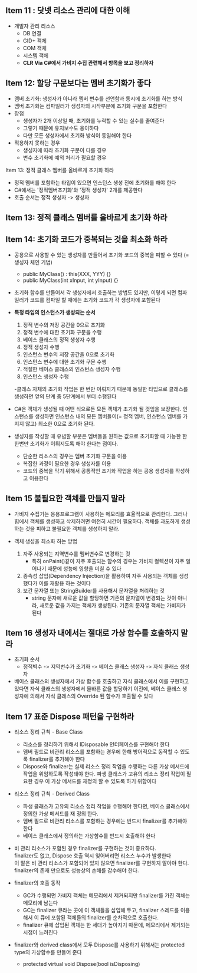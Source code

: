 ## Item 11 : 닷넷 리소스 관리에 대한 이해
- 개발자 관리 리소스
   - DB 연결
   - GID+ 객체
   - COM 객체
   - 시스템 객체
   - __CLR Via C#에서 가비지 수집 관련해서 항목을 보고 정리하자__

## Item 12: 할당 구문보다는 멤버 초기화가 좋다
- 멤버 초기화: 생성자가 아니라 멤버 변수를 선언함과 동시에 초기화를 하는 방식
- 멤버 초기화는 컴파일러가 생성자의 시작부분에 초기화 구문을 포함한다
- 장점
   - 생성자가 2개 이상일 때, 초기화를 누락할 수 있는 실수를 줄여준다
   - 그렇기 때문에 유지보수도 용이하다
   - 다만 모든 생성자에서 초기화 방식이 동일해야 한다
- 적용하지 못하는 경우
   - 생성자에 따라 초기화 구문이 다를 경우
   - 변수 초기화에 예외 처리가 필요할 경우

Item 13: 정적 클래스 멤버를 올바르게 초기화 하라
- 정적 멤버를 포함하는 타입이 있으면 인스턴스 생성 전에 초기화를 해야 한다
- C#에서는 '정적멤버초기화'와 '정적 생성자' 2개를 제공한다
- 호출 순서는 정적 생성자 -> 생성자

## Item 13: 정적 클래스 멤버를 올바르게 초기화 하라

## Item 14: 초기화 코드가 중복되는 것을 최소화 하라
- 공용으로 사용할 수 있는 생성자를 만들어서 초기화 코드의 중복을 피할 수 있다 (= 생성자 체인 기법)
   - public MyClass() : this(XXX, YYY) {}
   - public MyClass(int xInput, int yInput) {}

- 초기화 함수를 만들어서 각 생성자에서 호출하는 방법도 있지만, 이렇게 되면 컴파일러가 코드를 컴파일 할 때에는 초기화 코드가 각 생성자에 포함된다
- **특정 타입의 인스턴스가 생성되는 순서**
   1. 정적 변수의 저장 공간을 0으로 초기화
   2. 정적 변수에 대한 초기화 구문을 수행
   3. 베이스 클래스의 정적 생성자 수행
   4. 정적 생성자 수행
   5. 인스턴스 변수의 저장 공간을 0으로 초기화
   6. 인스턴스 변수에 대한 초기화 구문 수행
   7. 적절한 베이스 클래스의 인스턴스 생성자 수행
   8. 인스턴스 생성자 수행

   -클래스 자체의 초기화 작업은 한 번만 이뤄지기 때문에 동일한 타입으로 클래스를 생성하면 앞의 단계 중 5단계에서 부터 수행된다

- C#은 객체가 생성될 때 어떤 식으로든 모든 객체가 초기화 될 것임을 보장한다. 인스턴스를 생성하면 인스턴스 내의 모든 멤버들이(= 정적 멤버, 인스턴스 멤버를 가지지 않고) 최소한 0으로 초기화 된다. 
- 생성자를 작성할 때 유념할 부분은 멤버들을 원하는 값으로 초기화할 때 가능한 한 한번만 초기화가 이뤄지도록 해야 한다는 점이다. 
   - 단순한 리소스의 경우는 멤버 초기화 구문을 이용
   - 복잡한 과정이 필요한 경우 생성자를 이용
   - 코드의 중복을 막기 위해서 공통적인 초기화 작업을 하는 공용 생성자를 작성하고 이용한다

## Item 15 불필요한 객체를 만들지 말라
- 가비지 수집기는 응용프로그램이 사용하는 메모리를 효율적으로 관리한다. 그러나 힙에서 객체를 생성하고 삭제하려면 여전히 시간이 필요하다. 객체를 과도하게 생성하는 것을 피하고 불필요한 객체를 생성하지 말라. 

- 객체 생성을 최소화 하는 방법
   1. 자주 사용되는 지역변수를 멤버변수로 변경하는 것
      - 특히 onPaint()같이 자주 호출되는 함수의 경우는 가비지 컬렉션이 자주 일어나기 때문에 성능에 영향을 미칠 수 있다
   2. 종속성 삽입(Dependency Injection)을 활용하여 자주 사용되는 객체를 생성했다가 이를 재활용 하는 것이다
   3. 보간 문자열 또는 StringBuilder를 사용해서 문자열을 처리하는 것
      - string 문자에 새로운 값을 할당하면 기존의 문자열이 변경되는 것이 아니라, 새로운 값을 가지는 객체가 생성된다. 기존의 문자열 객체는 가비지가 된다

## Item 16 생성자 내에서는 절대로 가상 함수를 호출하지 말라
- 초기화 순서
   - 정적벽수 -> 지역번수가 초기화 -> 베이스 클래스 생성자 -> 자식 클래스 생성자
- 베이스 클래스의 생성자에서 가상 함수를 호출하고 자식 클래스에서 이를 구현하고 있다면 자식 클래스의 생성자에서 올바른 값을 할당하기 이전에, 베이스 클래스 생성자에 의해서 자식 클래스의 Override 된 함수가 호출될 수 있다

## Item 17 표준 Dispose 패턴을 구현하라
- 리소스 정리 규칙 - Base Class
   - 리소스를 정리하기 위해서 IDisposable 인터페이스를 구현해야 한다
   - 멤버 필드로 비관리 리소스를 포함하는 경우에 한해 방어적으로 동작할 수 있도록 finalizer를 추가해야 한다
   - Dispose와 finalizer는 실제 리소스 정리 작업을 수행하는 다른 가상 메서드에 작업을 위임하도록 작성돼야 한다. 파생 클래스가 고유의 리소스 정리 작업이 필요한 경우 이 가상 메서드를 재정의 할 수 있도록 하기 위함이다
- 리소스 정리 규칙 - Derived Class
   - 파생 클래스가 고유의 리소스 정리 작업을 수행해야 한다면, 베이스 클래스에서 정의한 가상 메서드를 재 정의 한다. 
   - 멤버 필드로 비관리 리소스를 포함하는 경우에는 반드시 finalizer를 추가해야 한다
   - 베이스 클래스에서 정의하는 가상함수를 반드시 호출해야 한다

- 비 관리 리소스가 포함된 경우 finalizer를 구현하는 것이 중요하다.<br>
finalizer도 없고, Dispose 호출 역시 잊어버리면 리소스 누수가 발생한다<br>
이 말은 비 관리 리소스가 포함되어 있지 않으면 finalizer를 구현하지 말아야 한다. finalizer의 존재 만으로도 성능상의 손해를 감수해야 한다. 
- finalizer의 호출 동작
   - GC가 수행되면 가비지 객체는 메모리에서 제거되지만 finalizer를 가진 객체는 메모리에 남는다
   - GC는 finalizer 큐라는 곳에 이 객체들을 삽입해 두고, finalizer 스레드를 이용해서 이 큐에 포함된 객체들의 finalizer를 순차적으로 호출한다. 
   - finalizer 큐에 삽입된 객체는 한 세대가 높아지기 때문에, 메모리에서 제거되는 시점이 느려진다
- finalizer와 derived class에서 모두 Dispose를 사용하기 위해서는 protected type의 가상함수를 만들어 준다
   - protected virtual void Dispose(bool isDisposing)